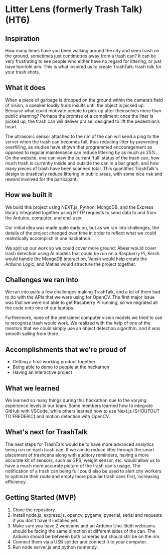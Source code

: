 # Litter Lens (formerly Trash Talk) (HT6)

## Inspiration
How many times have you been walking around the city and seen trash on the ground, sometimes just centimetres away from a trash can? It can be very frustrating to see people who either have no regard for littering, or just have horrible aim. This is what inspired us to create TrashTalk: trash talk for your trash shots.

## What it does
When a piece of garbage is dropped on the ground within the camera’s field of vision, a speaker loudly hurls insults until the object is picked up. Because what could motivate people to pick up after themselves more than public shaming? Perhaps the promise of a compliment: once the litter is picked up, the trash can will deliver praise, designed to lift the pedestrian’s heart.

The ultrasonic sensor attached to the rim of the can will send a ping to the server when the trash can becomes full, thus reducing litter by preventing overfilling, as studies have shown that programmed encouragement as opposed to regular maintenance can reduce littering by as much as 25%. On the website, one can view the current 'full' status of the trash can, how much trash is currently inside and outside the can in a bar graph, and how many pieces of trash have been scanned total. This quantifies TrashTalk's design to drastically reduce littering in public areas, with some nice risk and reward involved for the participant.

## How we built it
We build this project using NEXT.js, Python, MongoDB, and the Express library integrated together using HTTP requests to send data to and from the Arduino, computer, and end-user. 

Our initial idea was made quite early on, but as we ran into challenges, the details of the project changed over time in order to reflect what we could realistically accomplish in one hackathon. 

We split up our work so we could cover more ground: Abeer would cover trash detection using AI models that could be run on a Raspberry Pi, Kersh would handle the MongoDB interaction, Vansh would help create the Arduino Logic, and Matias would structure the project together. 

## Challenges we ran into
We ran into _quite_ a few challenges making TrashTalk, and a lot of them had to do with the APIs that we were using for OpenCV. The first major issue was that we were not able to get Raspberry Pi running, so we migrated all the code onto one of our laptops. 

Furthermore, none of the pretrained computer vision models we tried to use to recognize trash would work. We realized with the help of one of the mentors that we could simply use an object detection algorithm, and it was smooth sailing from there.

## Accomplishments that we're proud of
- Getting a final working product together 
- Being able to demo to people at the hackathon
- Having an interactive project 

## What we learned
We learned so many things during this hackathon due to the varying experience levels in our team. Some members learned how to integrate GitHub with VSCode, while others learned how to use Next.js (SHOUTOUT TO FREDERIC) and motion detection with OpenCV.

## What's next for TrashTalk
The next steps for TrashTalk would be to have more advanced analytics being run on each trash can. If we aim to reduce litter through the smart placement of trashcans along with auditory reminders, having a more accurate kit of sensors, such as GPS, weight sensor, etc. would allow us to have a much more accurate picture of the trash can's usage. The notification of a trash can being full could also be used to alert city workers to optimize their route and empty more popular trash cans first, increasing efficiency.

## Getting Started (MVP)
1. Clone the repository.
2. Install node.js, express.js, opencv, pygame, pyserial, serial and requests if you don't have it installed yet.
3. Make sure you have 2 webcams and an Arduino Uno. Both webcams should be facing the same direction at different sides of the can. The Arduino should be between both cameras but should still be on the rim.
4. Connect them via a USB splitter and connect it to your computer.
5. Run node server.js and python runner.py.
